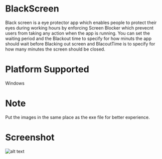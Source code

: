 # BlackScreen

Black screen is a eye protector app which enables people to protect their eyes during working hours by enforcing Screen Blocker which prevecnt users from taking any action when the app is running. You can set the waiting period and the Blackout time to specify for how minuts the app should wait before Blacking out screen and BlacoutTime is to specify for how many minutes the screen should be closed.

# Platform Supported
Windows

# Note
Put the images in the same place as the exe file for better experience.

# Screenshot
![alt text]([http://url/to/img.png](https://github.com/Sudo-Hero/BlackScreen/blob/main/Snap.PNG?raw=true))

